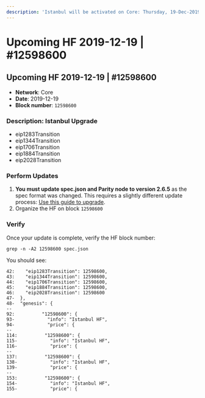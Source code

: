 ```yaml
---
description: 'Istanbul will be activated on Core: Thursday, 19-Dec-2019 at ~ 07:00 UTC'
---
```


# Upcoming HF 2019-12-19 \| \#12598600

## Upcoming HF 2019-12-19 \| \#12598600

* **Network**: Core
* **Date**: 2019-12-19
* **Block number**: `12598600`

### Description: Istanbul Upgrade

* eip1283Transition
* eip1344Transition
* eip1706Transition
* eip1884Transition
* eip2028Transition

### Perform Updates

1. **You must update spec.json and Parity node to version 2.6.5** as the spec format was changed. This requires a slightly different update process: [Use this guide to upgrade](https://forum.poa.network/t/istanbul-activation-on-core/3180).
2. Organize the HF on block `12598600`

### Verify

Once your update is complete, verify the HF block number:

```text
grep -n -A2 12598600 spec.json
```

You should see:

```text
42:    "eip1283Transition": 12598600,
43:    "eip1344Transition": 12598600,
44:    "eip1706Transition": 12598600,
45:    "eip1884Transition": 12598600,
46:    "eip2028Transition": 12598600
47-  },
48-  "genesis": {
--
92:          "12598600": {
93-            "info": "Istanbul HF",
94-            "price": {
--
114:          "12598600": {
115-            "info": "Istanbul HF",
116-            "price": {
--
137:          "12598600": {
138-            "info": "Istanbul HF",
139-            "price": {
--
153:          "12598600": {
154-            "info": "Istanbul HF",
155-            "price": {
```

